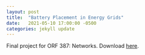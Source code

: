 ```yaml
---
layout: post
title:  "Battery Placement in Energy Grids"
date:   2021-05-10 17:00:00 -0500
categories: jekyll update
---
```


Final project for ORF 387: Networks. Download [here](/assets/texas.pdf).
